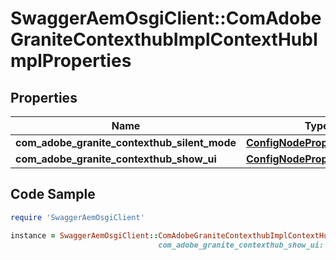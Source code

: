 # SwaggerAemOsgiClient::ComAdobeGraniteContexthubImplContextHubImplProperties

## Properties

Name | Type | Description | Notes
------------ | ------------- | ------------- | -------------
**com_adobe_granite_contexthub_silent_mode** | [**ConfigNodePropertyBoolean**](ConfigNodePropertyBoolean.md) |  | [optional] 
**com_adobe_granite_contexthub_show_ui** | [**ConfigNodePropertyBoolean**](ConfigNodePropertyBoolean.md) |  | [optional] 

## Code Sample

```ruby
require 'SwaggerAemOsgiClient'

instance = SwaggerAemOsgiClient::ComAdobeGraniteContexthubImplContextHubImplProperties.new(com_adobe_granite_contexthub_silent_mode: null,
                                 com_adobe_granite_contexthub_show_ui: null)
```


